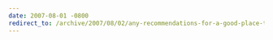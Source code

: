 ```yaml
---
date: 2007-08-01 -0800
redirect_to: /archive/2007/08/02/any-recommendations-for-a-good-place-to-get-a-drink.aspx/
---
```

